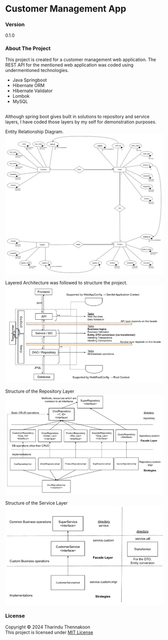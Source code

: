 # Customer Management App

### Version

0.1.0

### About The Project

This project is created for a customer management web application.
The REST API for the mentioned web application was coded using undermentioned technologies.

- Java Springboot
- Hibernate ORM
- Hibernate Validator
- Lombok
- MySQL

<br>
Although spring boot gives built in solutions to repository and service layers, I have coded those layers by my self for demonstration purposes.
<br>

Entity Relationship Diagram.
<img width="800" src="https://github.com/tharindu152/customer-management-system/blob/main/src/main/resources/img/entity%20Relationship%20diagram.png">

Layered Architecture was followed to structure the project.
<img width="800" src="https://github.com/tharindu152/customer-management-system/blob/main/src/main/resources/img/project%20architecture.png">

Structure of the Repository Layer
<img width="800" src="https://github.com/tharindu152/customer-management-system/blob/main/src/main/resources/img/repository%20layer.png">

Structure of the Service Layer
<img width="800" src="https://github.com/tharindu152/customer-management-system/blob/main/src/main/resources/img/service%20layer.png">

### License

Copyright ©️ 2024 Tharindu Thennakoon <br>
This project is licensed under [MIT License](License.txt)
